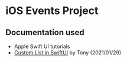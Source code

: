#  iOS Events Project


## Documentation used

- Apple Swift UI tutorials
- [Custom List in SwiftUI](https://thehappyprogrammer.com/custom-list-in-swiftui/) by Tony (2021/01/29)

